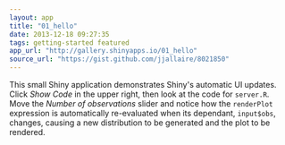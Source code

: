 ```yaml
---
layout: app
title: "01_hello"
date: 2013-12-18 09:27:35
tags: getting-started featured
app_url: "http://gallery.shinyapps.io/01_hello"
source_url: "https://gist.github.com/jjallaire/8021850"
---
```


This small Shiny application demonstrates Shiny's automatic UI updates.  Click
*Show Code* in the upper right, then look at the code for `server.R`. Move the
*Number of observations* slider and notice how the `renderPlot` expression is
automatically re-evaluated when its dependant, `input$obs`, changes, causing a
new distribution to be generated and the plot to be rendered.



